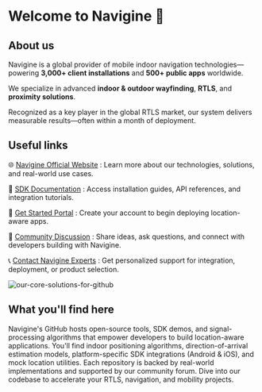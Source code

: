 # Welcome to Navigine 👋

## About us

Navigine is a global provider of mobile indoor navigation technologies—powering **3,000+ client installations** and **500+ public apps** worldwide.

We specialize in advanced **indoor & outdoor wayfinding**, **RTLS**, and **proximity solutions**.

Recognized as a key player in the global RTLS market, our system delivers measurable results—often within a month of deployment.

## Useful links

🌐 [Navigine Official Website](https://navigine.com) : Learn more about our technologies, solutions, and real-world use cases.

📘 [SDK Documentation](https://docs.navigine.com) : Access installation guides, API references, and integration tutorials.

🚀 [Get Started Portal](http://locations.navigine.com/login) : Create your account to begin deploying location-aware apps.

💬 [Community Discussion](https://community.navigine.com) : Share ideas, ask questions, and connect with developers building with Navigine.

📞 [Contact Navigine Experts](https://navigine.com/contacts) : Get personalized support for integration, deployment, or product selection.


![our-core-solutions-for-github](https://github.com/user-attachments/assets/a42b02bb-c9c4-4ac5-8a03-701a410583bc)

## What you'll find here

Navigine's GitHub hosts open-source tools, SDK demos, and signal-processing algorithms that empower developers to build location-aware applications. You'll find indoor positioning algorithms, direction-of-arrival estimation models, platform-specific SDK integrations (Android & iOS), and mock location utilities. Each repository is backed by real-world implementations and supported by our community forum. Dive into our codebase to accelerate your RTLS, navigation, and mobility projects.

